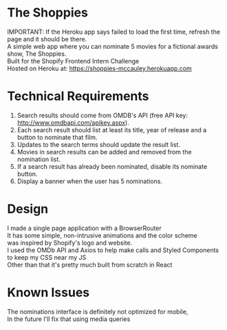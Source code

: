 # The Shoppies
IMPORTANT: If the Heroku app says failed to load the first time, refresh the page and it should be there. <br/>
A simple web app where you can nominate 5 movies for a fictional awards show, The Shoppies. <br/>
Built for the Shopify Frontend Intern Challenge <br/>
Hosted on Heroku at: https://shoppies-mccauley.herokuapp.com

# Technical Requirements
1) Search results should come from OMDB's API (free API key: http://www.omdbapi.com/apikey.aspx). <br/>
2) Each search result should list at least its title, year of release and a button to nominate that film. <br/>
3) Updates to the search terms should update the result list. <br/>
4) Movies in search results can be added and removed from the nomination list. <br/>
5) If a search result has already been nominated, disable its nominate button. <br/>
6) Display a banner when the user has 5 nominations. <br/>

# Design
I made a single page application with a BrowserRouter <br/>
It has some simple, non-intrusive animations and the color scheme <br/>
was inspired by Shopify's logo and website. <br/>
I used the OMDb API and Axios to help make calls and Styled Components to keep my CSS near my JS <br/>
Other than that it's pretty much built from scratch in React

# Known Issues
The nominations interface is definitely not optimized for mobile, </br>
In the future I'll fix that using media queries
